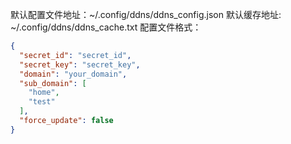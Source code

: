 默认配置文件地址：~/.config/ddns/ddns_config.json
默认缓存地址: ~/.config/ddns/ddns_cache.txt
配置文件格式：
```json
{
  "secret_id": "secret_id",
  "secret_key": "secret_key",
  "domain": "your_domain",
  "sub_domain": [
    "home",
    "test"
  ],
  "force_update": false
}
```
